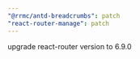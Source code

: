 ```yaml
---
"@rrmc/antd-breadcrumbs": patch
"react-router-manage": patch
---
```


upgrade react-router version to 6.9.0
